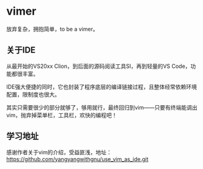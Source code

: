 # vimer
放弃复杂，拥抱简单，to be a vimer。

## 关于IDE

从最开始的VS20xx Clion，到后面的源码阅读工具SI，再到轻量的VS Code，功能都很丰富。

IDE强大便捷的同时，它也封装了程序底层的编译链接过程，且整体经常依赖环境配置，限制度也很大。

其实只需要很少的部分就够了，够用就行，最终回归到vim——只要有终端能调出vim，抛弃掉菜单栏，工具栏，欢快的编程吧！



## 学习地址

感谢作者关于vim的介绍，受益匪浅，地址： 
https://github.com/yangyangwithgnu/use_vim_as_ide.git


